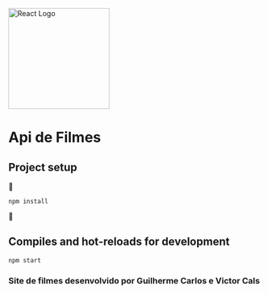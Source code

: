<p>
<a href="https://pt-br.reactjs.org" target="_blank"><img src="https://cdn.jsdelivr.net/gh//devicons/devicon/icons/react/react-original.svg" width="200" alt="React Logo"></a>  </p>

# Api de Filmes

## Project setup

:construction: 
```
npm install

```

 :construction:

## Compiles and hot-reloads for development

```
npm start
```

### Site de filmes desenvolvido por Guilherme Carlos e Victor Cals


